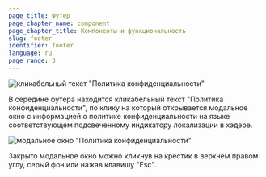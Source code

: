 ```yaml
---
page_title: Футер
page_chapter_name: component
page_chapter_title: Компоненты и функциональность
slug: footer
identifier: footer
language: ru
page_range: 3
---
```

![кликабельный текст "Политика конфиденциальности"](/img/footer1.jpg)

В середине футера находится кликабельный текст "Политика конфиденциальности", по клику на который открывается модальное окно с информацией о политике конфиденциальности на языке соответствующем подсвеченному индикатору локализации в хэдере.

![модальное окно "Политика конфиденциальности"](/img/footer2.jpg)

Закрыто модальное окно можно кликнув на крестик в верхнем правом углу, серый фон или нажав клавишу "Esc".